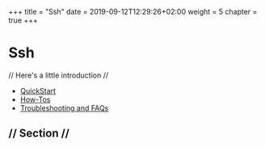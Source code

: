 +++
title = "Ssh"
date = 2019-09-12T12:29:26+02:00
weight = 5
chapter = true
+++

# Ssh

// Here's a little introduction //

- [QuickStart]()
- [How-Tos]()
- [Troubleshooting and FAQs]()

## // Section //
